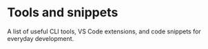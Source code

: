# Tools and snippets

A list of useful CLI tools, VS Code extensions, and code snippets for everyday development.